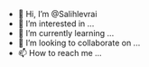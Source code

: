 - 👋 Hi, I’m @Salihlevrai
- 👀 I’m interested in ...
- 🌱 I’m currently learning ...
- 💞️ I’m looking to collaborate on ...
- 📫 How to reach me ...

<!---
Salihlevrai/Salihlevrai is a ✨ special ✨ repository because its `README.md` (this file) appears on your GitHub profile.
You can click the Preview link to take a look at your changes.
--->

